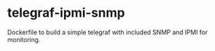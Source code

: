 # telegraf-ipmi-snmp
Dockerfile to build a simple telegraf with included SNMP and IPMI for monitoring.
